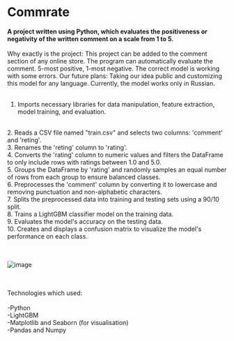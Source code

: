 # Commrate
**A project written using Python, which evaluates the positiveness or negativity of the written comment on a scale from 1 to 5.**
<br>
<br>
Why exactly is the project:
This project can be added to the comment section of any online store. The program can automatically evaluate the comment. 5-most positive, 1-most negative. The correct model is working with some errors. Our future plans: Taking our idea public and customizing this model for any language. Currently, the model works only in Russian.
<br>
<br>
1. Imports necessary libraries for data manipulation, feature extraction, model training, and evaluation.
<br>
2. Reads a CSV file named "train.csv" and selects two columns: 'comment' and 'reting'.
<br>
3. Renames the 'reting' column to 'rating'.
<br>
4. Converts the 'rating' column to numeric values and filters the DataFrame to only include rows with ratings between 1.0 and 5.0.
<br>
5. Groups the DataFrame by 'rating' and randomly samples an equal number of rows from each group to ensure balanced classes.
<br>
6. Preprocesses the 'comment' column by converting it to lowercase and removing punctuation and non-alphabetic characters.
<br>
7. Splits the preprocessed data into training and testing sets using a 90/10 split.
<br>
8. Trains a LightGBM classifier model on the training data.
<br>
9. Evaluates the model's accuracy on the testing data.
<br>
10. Creates and displays a confusion matrix to visualize the model's performance on each class.

<br>
<br>
<br>

![image](https://github.com/jamshid-ds/Commrate/assets/117648241/d5d20318-b7d4-466c-8ab6-7419054d80ce)

<br>
<br>
Technologies which used:
<br>
<br>
-Python
<br>
-LightGBM
<br>
-Matplotlib and Seaborn (for visualisation)
<br>
-Pandas and Numpy
